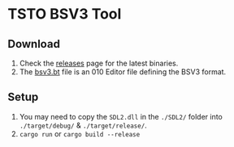 # TSTO BSV3 Tool

## Download

1. Check the [releases](https://github.com/spAnser/tsto-bsv3/releases) page for the latest binaries.
2. The [bsv3.bt](./bsv3.bt) file is an 010 Editor file defining the BSV3 format.

## Setup

1. You may need to copy the `SDL2.dll` in the `./SDL2/` folder into `./target/debug/` & `./target/release/`.
2. `cargo run` or `cargo build --release`
